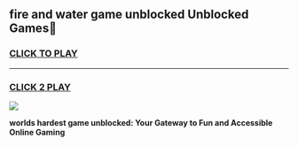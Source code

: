 
## fire and water game unblocked Unblocked Games👋
<h3>
<a href="https://premium.freeplayer.one?title=fire_and_water_game_unblocked&ref=16F">CLICK TO PLAY</a></h3>
<hr>

<h3>
<a href="https://premium.freeplayer.one?title=fire_and_water_game_unblocked&ref=16F">CLICK 2 PLAY</a>
  
</h3>

<a href="https://premium.freeplayer.one?title=fire_and_water_game_unblocked&ref=16F/"><img src="https://clearcache.store/games.png"></a>


**worlds hardest game unblocked: Your Gateway to Fun and Accessible Online Gaming**
